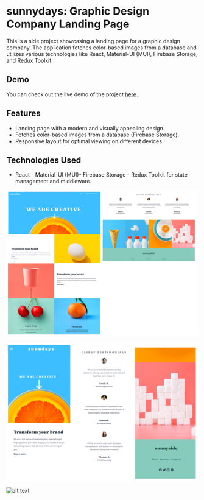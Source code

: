 #  sunnydays: Graphic Design Company Landing Page

This is a side project showcasing a landing page for a graphic design company. The application fetches color-based images from a database and utilizes various technologies like React, Material-UI (MUI), Firebase Storage, and Redux Toolkit.

## Demo

You can check out the live demo of the project [here](https://example.com).

## Features

- Landing page with a modern and visually appealing design.
- Fetches color-based images from a database (Firebase Storage).
- Responsive layout for optimal viewing on different devices.

## Technologies Used

- React - Material-UI (MUI)-  Firebase Storage - Redux Toolkit for state management and middleware.

![alt text](https://github.com/hobaDevHome/coloredImages/blob/master/public/images/overview1.jpg)

![alt text](https://github.com/hobaDevHome/coloredImages/blob/master/public/images/overview2.jpg)

![alt text](https://github.com/hobaDevHome/coloredImages/blob/master/public/images/projectOverview.gif)
